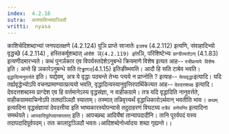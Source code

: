 ```yaml
---
index:  4.2.16
sutra:  काश्यादिभ्यष्ठञ्ञिठौ
vritti:  nyasa
---
```


काशिचेदिशब्दाभ्यां जनपदलक्षणे (4.2.124) वुञि प्राप्ते साजातेः `इञश्च` (4.2.112) इत्यणि, संवाहादिभ्यो वृद्धच्छे (4.2.114) , हस्तिकर्षूशब्दात् `ओर्देशे `ञ्` (4.2.119) इति `ञि, परिशिष्टेभ्यः `प्राग्दीव्यतोऽण्` (4.1.83) इत्यणीदमारभ्यते। कथं पुनर्ञकार एव विपर्यस्तदेशेऽनुबन्धे क्रियमाणे विशेष इत्यत आह-- `स्त्रीप्रत्यये विशेषः` इति। अन्ते हि ञकारेऽनुबन्धे सति `टिड्ढाणञ्`(4.1.15) इतिङीब्भवति। आदौ हि सति टाबेव भवति।
`वृद्धादित्यनुवर्त्तते` इति। यद्येवम्, अत्र ये वृद्धाः पठ्यन्ते तेभ्यः प्त्यये न प्राप्नोति ? इत्याह-- `येत्ववृद्धाः`इत्यादि।
यदि तर्ह्यवृद्धेभ्योऽपि वचनप्रामाण्यात्प्रत्ययो भवति, वृद्धादित्यस्यानुवृत्तिरपार्थिकेत्यत आह-- `देवदत्तशब्दः` इत्यादि। देवदत्तशब्दस्य प्राग्देश एव हि वर्त्तमानेऽस्य वृद्धसंज्ञा, न वाहीकग्रामे। तत्र यदि वृद्धादिति नानुवर्त्तते, वाहीकग्रामवाचिनोऽपि ततष्ठञ्ञिठौ स्याताम्। तस्मात् तन्निवृत्त्यर्थं वृद्धाधिकारोऽर्थवान् भवतीति भावः। `कथम्` इत्यादिना वृद्धसंज्ञायां देवदत्तीया इति भाष्यकारस्योपन्यासे तदुदाहरणं विघटय्य `तत्रैवं वर्णयन्ति` इत्यादिना समर्थयते।
`आपदादिपूर्वपदात्कालात्` इति। आपच्छब्द आदिर्येषां तान्यापदादीनि। तानि पूरर्वपदं यस्य तदापदादिपूर्वपदम्। ततः कालाट्ठञ्ञिठौ भवतः।आदिशब्देनोर्ध्वादयः शब्दा गृह्यन्ते।।

